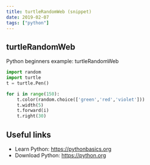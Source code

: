 ```yaml
---
title: turtleRandomWeb (snippet)
date: 2019-02-07
tags: ["python"]
---
```


## turtleRandomWeb

Python beginners example: turtleRandomWeb

```python
import random
import turtle
t = turtle.Pen()

for i in range(150):
    t.color(random.choice(['green','red','violet']))
    t.width(5)
    t.forward(i)
    t.right(30)


```

## Useful links

- Learn Python: https://pythonbasics.org
- Download Python: https://python.org

